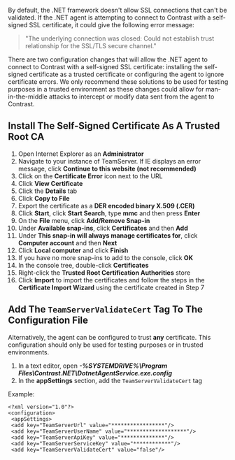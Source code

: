 <!--
title: "Using The .NET Agent With A TeamServer Using A Self-Signed SSL Certificate"
description: "Instructions on using the .NET agent with a TeamServer and self-signed SSL certificate"
tags: "configuration SSL certifications agent installation .Net"
-->

By default, the .NET framework doesn't allow SSL connections that can't be validated. If the .NET agent is attempting to connect to Contrast with a self-signed SSL certificate, it could give the following error message:

>"The underlying connection was closed: Could not establish trust relationship for the SSL/TLS secure channel."

There are two configuration changes that will allow the .NET agent to connect to Contrast with a self-signed SSL certificate: installing the self-signed certificate as a trusted certificate or configuring the agent to ignore certificate errors. We only recommend these solutions to be used for testing purposes in a trusted environment as these changes could allow for man-in-the-middle attacks to intercept or modify data sent from the agent to Contrast. 

## Install The Self-Signed Certificate As A Trusted Root CA

1. Open Internet Explorer as an **Administrator**
2. Navigate to your instance of TeamServer. If IE displays an error message, click **Continue to this website (not recommended)**
3. Click on the **Certificate Error** icon next to the URL
4. Click **View Certificate**
5. Click the **Details** tab
6. Click **Copy to File**
7. Export the certificate as a **DER encoded binary X.509 (.CER)**
8. Click **Start**, click **Start Search**, type **mmc** and then press **Enter**
9. On the **File** menu, click **Add/Remove Snap-in**
10. Under **Available snap-ins**, click **Certificates** and then **Add**
11. Under **This snap-in will always manage certificates for**, click **Computer account** and then **Next**
12. Click **Local computer** and click **Finish**
13. If you have no more snap-ins to add to the console, click **OK**
14. In the console tree, double-click **Certificates**
15. Right-click the **Trusted Root Certification Authorities** store
16. Click **Import** to import the certificates and follow the steps in the **Certificate Import Wizard** using the certificate created in Step 7


## Add The ```TeamServerValidateCert``` Tag To The Configuration File

Alternatively, the agent can be configured to trust **any** certificate. This configuration should only be used for testing purposes or in trusted environments.

1. In a text editor, open ***-%SYSTEMDRIVE%\Program Files\Contrast.NET\DotnetAgentService.exe.config***
2. In the **appSettings** section, add the ```TeamServerValidateCert``` tag

Example:
```
<?xml version="1.0"?>
<configuration>
 <appSettings>
 <add key="TeamServerUrl" value="*****************"/>
 <add key="TeamServerUserName" value="*******************"/>
 <add key="TeamServerApiKey" value="**************"/>
 <add key="TeamServerServiceKey" value="************"/>
 <add key="TeamServerValidateCert" value="false"/>
```
